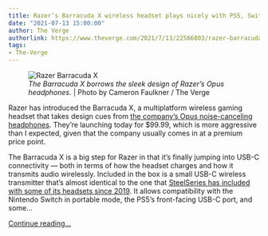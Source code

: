```yaml
---
title: Razer’s Barracuda X wireless headset plays nicely with PS5, Switch, and more
date: "2021-07-13 15:00:00"
author: The Verge
authorlink: https://www.theverge.com/2021/7/13/22566803/razer-barracuda-x-wireless-headset-ps5-nintendo-switch-android
tags:
- The-Verge
---
```

<figure>
      <img alt="Razer Barracuda X" src="https://cdn.vox-cdn.com/thumbor/zuJzYOyFZTw0ebqvnKp2dp7Jdi0=/0x0:2040x1360/1310x873/cdn.vox-cdn.com/uploads/chorus_image/image/69575639/cfaulkner_210705_4660_0002.0.jpg" />
        <figcaption><em>The Barracuda X borrows the sleek design of Razer’s Opus headphones.</em> | Photo by Cameron Faulkner / The Verge</figcaption>
    </figure>

  <p id="9cBpNd">Razer has introduced the Barracuda X, a multiplatform wireless gaming headset that takes design cues from <a href="https://www.theverge.com/21262459/razer-opus-review-wireless-noise-canceling-headphones-thx-over-ear-price-specs">the company’s Opus noise-canceling headphones</a>. They’re launching today for $99.99, which is more aggressive than I expected, given that the company usually comes in at a premium price point. </p>
<p id="uKOmKi">The Barracuda X is a big step for Razer in that it’s finally jumping into USB-C connectivity — both in terms of how the headset charges and how it transmits audio wirelessly. Included in the box is a small USB-C wireless transmitter that’s almost identical to the one that <a href="https://www.theverge.com/2019/9/3/20836987/steelseries-arctis-1-wireless-headset-usb-c-nintendo-switch-gaming">SteelSeries has included with some of its headsets since 2019</a>. It allows compatibility with the Nintendo Switch in portable mode, the PS5’s front-facing USB-C port, and some...</p>
  <p>
    <a href="https://www.theverge.com/2021/7/13/22566803/razer-barracuda-x-wireless-headset-ps5-nintendo-switch-android">Continue reading&hellip;</a>
  </p>
